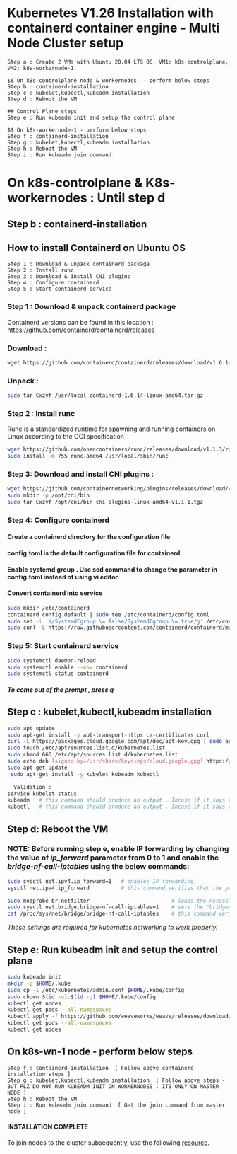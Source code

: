 # Kubernetes V1.26 Installation with containerd container engine - Multi Node Cluster setup


```console
Step a : Create 2 VMs with Ubuntu 20.04 LTS OS. VM1: k8s-controlplane, VM2: k8s-workernode-1

$$ On k8s-controlplane node & workernodes  - perform below steps
Step b : containerd-installation
Step c : kubelet,kubectl,kubeadm installation
Step d : Reboot the VM

## Control Plane steps
Step e : Run kubeadm init and setup the control plane

$$ On k8s-workernode-1 - perform below steps
Step f : containerd-installation
Step g : kubelet,kubectl,kubeadm installation
Step h : Reboot the VM
Step i : Run kubeadm join command

```
# On k8s-controlplane & K8s-workernodes : Until step d
## Step b : containerd-installation
## How to install Containerd on Ubuntu OS

```console
Step 1 : Download & unpack containerd package
Step 2 : Install runc
Step 3 : Download & install CNI plugins
Step 4 : Configure containerd
Step 5 : Start containerd service
```

### Step 1 : Download & unpack containerd package

Containerd versions can be found in this location :  https://github.com/containerd/containerd/releases

### Download :
```bash
wget https://github.com/containerd/containerd/releases/download/v1.6.14/containerd-1.6.14-linux-amd64.tar.gz
```
### Unpack : 
```bash
sudo tar Cxzvf /usr/local containerd-1.6.14-linux-amd64.tar.gz
```

### Step 2 : Install runc

Runc is a standardized runtime for spawning and running containers on Linux according to the OCI specification
```bash
wget https://github.com/opencontainers/runc/releases/download/v1.1.3/runc.amd64
sudo install -m 755 runc.amd64 /usr/local/sbin/runc
```

### Step 3: Download and install CNI plugins :

```bash
wget https://github.com/containernetworking/plugins/releases/download/v1.1.1/cni-plugins-linux-amd64-v1.1.1.tgz
sudo mkdir -p /opt/cni/bin
sudo tar Cxzvf /opt/cni/bin cni-plugins-linux-amd64-v1.1.1.tgz
```

### Step 4: Configure containerd

#### Create a containerd directory for the configuration file
#### config.toml is the default configuration file for containerd
#### Enable systemd group . Use sed command to change the parameter in config.toml instead of using vi editor 
####  Convert containerd into service
```bash
sudo mkdir /etc/containerd
containerd config default | sudo tee /etc/containerd/config.toml
sudo sed -i 's/SystemdCgroup \= false/SystemdCgroup \= true/g' /etc/containerd/config.toml
sudo curl -L https://raw.githubusercontent.com/containerd/containerd/main/containerd.service -o /etc/systemd/system/containerd.service
```

### Step 5: Start containerd service
```bash
sudo systemctl daemon-reload
sudo systemctl enable --now containerd
sudo systemctl status containerd    
```
##### To come out of the prompt , press q

## Step c : kubelet,kubectl,kubeadm installation

```bash
sudo apt update
sudo apt-get install -y apt-transport-https ca-certificates curl
curl -L https://packages.cloud.google.com/apt/doc/apt-key.gpg | sudo apt-key --keyring /usr/share/keyrings/cloud.google.gpg add
sudo touch /etc/apt/sources.list.d/kubernetes.list
sudo chmod 666 /etc/apt/sources.list.d/kubernetes.list
sudo echo deb [signed-by=/usr/share/keyrings/cloud.google.gpg] https://apt.kubernetes.io/ kubernetes-xenial main | tee /etc/apt/sources.list.d/kubernetes.list
sudo apt-get update
 sudo apt-get install -y kubelet kubeadm kubectl

  Validation :
service kubelet status
kubeadm   # this command should produce an output . Incase if it says command not found, check the installation steps again
kubectl   # this command should produce an output . Incase if it says command not found, check the installation steps again
```

## Step d: Reboot the VM

### NOTE: Before running step e, enable IP forwarding by changing the value of *ip_forward* parameter from 0 to 1 and enable the *bridge-nf-call-iptables* using the below commands:

```bash
sudo sysctl net.ipv4.ip_forward=1   # enables IP forwarding.
sysctl net.ipv4.ip_forward          # this command verifies that the parameter is now set to 1.

sudo modprobe br_netfilter                          # loads the necessary kernel modules.
sudo sysctl net.bridge.bridge-nf-call-iptables=1    # sets the "bridge-nf-call-iptables" parameter to 1.
cat /proc/sys/net/bridge/bridge-nf-call-iptables    # this command verifies that the parameter is now set to 1.
```
*These settings are required for kubernetes networking to work properly.*

## Step e: Run kubeadm init and setup the control plane
```bash
sudo kubeadm init
mkdir -p $HOME/.kube
sudo cp -i /etc/kubernetes/admin.conf $HOME/.kube/config
sudo chown $(id -u):$(id -g) $HOME/.kube/config
kubectl get nodes
kubectl get pods --all-namespaces
kubectl apply -f https://github.com/weaveworks/weave/releases/download/v2.8.1/weave-daemonset-k8s.yaml
kubectl get pods --all-namespaces
kubectl get nodes
```


## On k8s-wn-1 node - perform below steps
 ``` console
Step f : containerd-installation  [ Follow above containerd installation steps ]
Step g : kubelet,kubectl,kubeadm installation  [ Follow above steps - BUT PLZ DO NOT RUN KUBEADM INIT ON WORKERNODES . ITS ONLY ON MASTER NODE ]
Step h : Reboot the VM
Step i : Run kubeadm join command  [ Get the join command from master node ]
```
#### INSTALLATION COMPLETE

To join nodes to the cluster subsequently, use the following [resource](https://computingforgeeks.com/join-new-kubernetes-worker-node-to-existing-cluster/).
